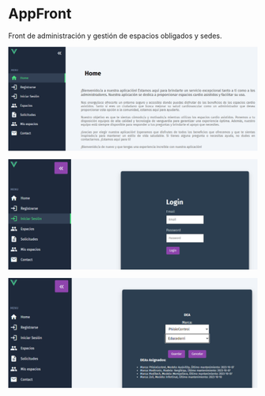 # AppFront
Front de administración y gestión de espacios obligados y sedes.

![Home](img/Home.png)

![Login](img/login.png)

![Gestión DEAs](img/deas.png)
